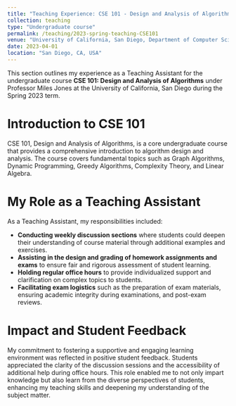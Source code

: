 ```yaml
---
title: "Teaching Experience: CSE 101 - Design and Analysis of Algorithms"
collection: teaching
type: "Undergraduate course"
permalink: /teaching/2023-spring-teaching-CSE101
venue: "University of California, San Diego, Department of Computer Science"
date: 2023-04-01
location: "San Diego, CA, USA"
---
```


This section outlines my experience as a Teaching Assistant for the undergraduate course **CSE 101: Design and Analysis of Algorithms** under Professor Miles Jones at the University of California, San Diego during the Spring 2023 term.

Introduction to CSE 101
======

CSE 101, Design and Analysis of Algorithms, is a core undergraduate course that provides a comprehensive introduction to algorithm design and analysis. The course covers fundamental topics such as Graph Algorithms, Dynamic Programming, Greedy Algorithms, Complexity Theory, and Linear Algebra.

My Role as a Teaching Assistant
======

As a Teaching Assistant, my responsibilities included:

- **Conducting weekly discussion sections** where students could deepen their understanding of course material through additional examples and exercises.
- **Assisting in the design and grading of homework assignments and exams** to ensure fair and rigorous assessment of student learning.
- **Holding regular office hours** to provide individualized support and clarification on complex topics to students.
- **Facilitating exam logistics** such as the preparation of exam materials, ensuring academic integrity during examinations, and post-exam reviews.

Impact and Student Feedback
======

My commitment to fostering a supportive and engaging learning environment was reflected in positive student feedback. Students appreciated the clarity of the discussion sessions and the accessibility of additional help during office hours. This role enabled me to not only impart knowledge but also learn from the diverse perspectives of students, enhancing my teaching skills and deepening my understanding of the subject matter.
